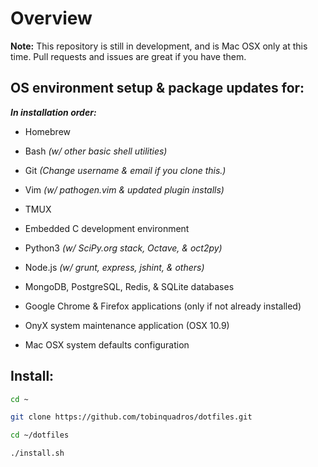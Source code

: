 # Overview

**Note:** This repository is still in development, and is Mac OSX only at this time.
Pull requests and issues are great if you have them.

## OS environment setup & package updates for:
*__In installation order:__*

+ Homebrew

+ Bash _(w/ other basic shell utilities)_

+ Git _(Change username & email if you clone this.)_

+ Vim _(w/ pathogen.vim & updated plugin installs)_

+ TMUX

+ Embedded C development environment

+ Python3 _(w/ SciPy.org stack, Octave, & oct2py)_

+ Node.js _(w/ grunt, express, jshint, & others)_

+ MongoDB, PostgreSQL, Redis, & SQLite databases

+ Google Chrome & Firefox applications (only if not already installed)

+ OnyX system maintenance application (OSX 10.9)

+ Mac OSX system defaults configuration

## Install:

``` bash
cd ~

git clone https://github.com/tobinquadros/dotfiles.git

cd ~/dotfiles

./install.sh
```

